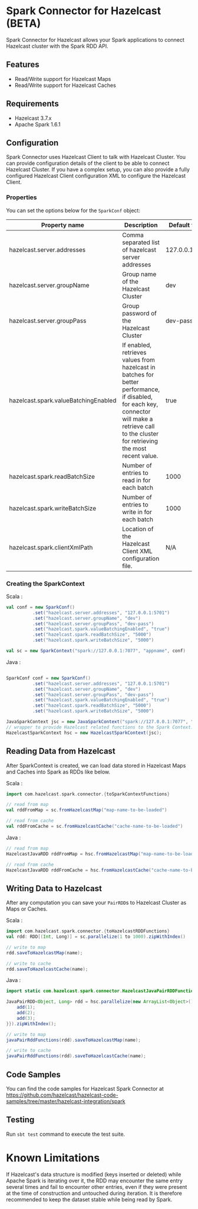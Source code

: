# Spark Connector for Hazelcast (BETA)
Spark Connector for Hazelcast allows your Spark applications to connect Hazelcast cluster with the Spark RDD API.

## Features
- Read/Write support for Hazelcast Maps
- Read/Write support for Hazelcast Caches

## Requirements

- Hazelcast 3.7.x
- Apache Spark 1.6.1

## Configuration

Spark Connector uses Hazelcast Client to talk with Hazelcast Cluster. You can provide configuration details of the client to be able to connect Hazelcast Cluster. If you have a complex setup, you can also provide a fully configured Hazelcast Client configuration XML to configure the Hazelcast Client.

### Properties
You can set the options below for the `SparkConf` object:

Property name                                  | Description                                       | Default value      
-----------------------------------------------|---------------------------------------------------|--------------------
hazelcast.server.addresses                     | Comma separated list of hazelcast server addresses  | 127.0.0.1:5701    
hazelcast.server.groupName                    | Group name of the Hazelcast Cluster | dev    
hazelcast.server.groupPass                    | Group password of the Hazelcast Cluster | dev-pass
hazelcast.spark.valueBatchingEnabled           | If enabled, retrieves values from hazelcast in batches for better performance, if disabled, for each key, connector will make a retrieve call to the cluster for retrieving the most recent value. | true   
hazelcast.spark.readBatchSize                  | Number of entries to read in for each batch | 1000    
hazelcast.spark.writeBatchSize                 | Number of entries to write in for each batch | 1000    
hazelcast.spark.clientXmlPath                  | Location of the Hazelcast Client XML configuration file. | N/A    

### Creating the SparkContext

Scala :

```scala
val conf = new SparkConf()
          .set("hazelcast.server.addresses", "127.0.0.1:5701")
          .set("hazelcast.server.groupName", "dev")
          .set("hazelcast.server.groupPass", "dev-pass")
          .set("hazelcast.spark.valueBatchingEnabled", "true")
          .set("hazelcast.spark.readBatchSize", "5000")
          .set("hazelcast.spark.writeBatchSize", "5000")

val sc = new SparkContext("spark://127.0.0.1:7077", "appname", conf)
```
Java :
```java

SparkConf conf = new SparkConf()
          .set("hazelcast.server.addresses", "127.0.0.1:5701")
          .set("hazelcast.server.groupName", "dev")
          .set("hazelcast.server.groupPass", "dev-pass")
          .set("hazelcast.spark.valueBatchingEnabled", "true")
          .set("hazelcast.spark.readBatchSize", "5000")
          .set("hazelcast.spark.writeBatchSize", "5000")

JavaSparkContext jsc = new JavaSparkContext("spark://127.0.0.1:7077", "appname", conf);
// wrapper to provide Hazelcast related functions to the Spark Context.
HazelcastSparkContext hsc = new HazelcastSparkContext(jsc);
```



## Reading Data from Hazelcast

After SparkContext is created, we can load data stored in Hazelcast Maps and Caches into Spark as RDDs like below.

Scala :
```scala
import com.hazelcast.spark.connector.{toSparkContextFunctions}

// read from map
val rddFromMap = sc.fromHazelcastMap("map-name-to-be-loaded")

// read from cache
val rddFromCache = sc.fromHazelcastCache("cache-name-to-be-loaded")
```
Java :
```java
// read from map
HazelcastJavaRDD rddFromMap = hsc.fromHazelcastMap("map-name-to-be-loaded")

// read from cache
HazelcastJavaRDD rddFromCache = hsc.fromHazelcastCache("cache-name-to-be-loaded")

```

## Writing Data to Hazelcast

After any computation you can save your `PairRDD`s to Hazelcast Cluster as Maps or Caches.


Scala :

```scala
import com.hazelcast.spark.connector.{toHazelcastRDDFunctions}
val rdd: RDD[(Int, Long)] = sc.parallelize(1 to 1000).zipWithIndex()

// write to map
rdd.saveToHazelcastMap(name);

// write to cache
rdd.saveToHazelcastCache(name);
```
Java :
```java
import static com.hazelcast.spark.connector.HazelcastJavaPairRDDFunctions.javaPairRddFunctions;

JavaPairRDD<Object, Long> rdd = hsc.parallelize(new ArrayList<Object>() {{
    add(1);
    add(2);
    add(3);
}}).zipWithIndex();

// write to map
javaPairRddFunctions(rdd).saveToHazelcastMap(name);

// write to cache
javaPairRddFunctions(rdd).saveToHazelcastCache(name);

```

## Code Samples

You can find the code samples for Hazelcast Spark Connector at https://github.com/hazelcast/hazelcast-code-samples/tree/master/hazelcast-integration/spark


## Testing

Run `sbt test` command to execute the test suite.

# Known Limitations

If Hazelcast's data structure is modified (keys inserted or deleted) while Apache Spark is iterating over it, the RDD may encounter the same entry several times and fail to encounter other entries, even if they were present at the time of construction and untouched during iteration. It is therefore recommended to keep the dataset stable while being read by Spark.
